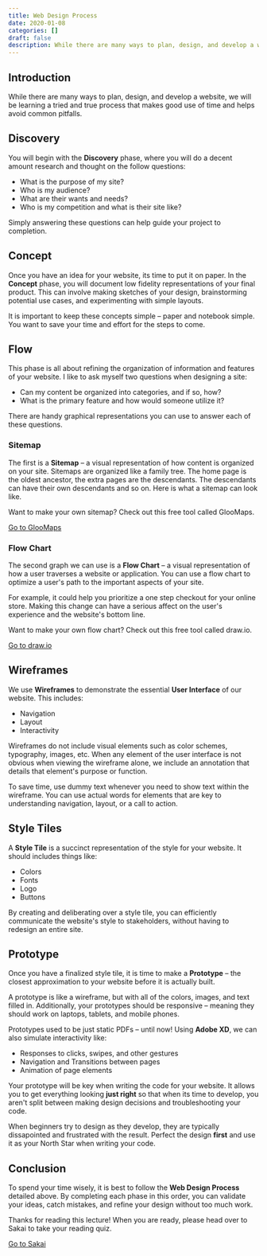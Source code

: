 ```yaml
---
title: Web Design Process
date: 2020-01-08
categories: []
draft: false
description: While there are many ways to plan, design, and develop a website, we will be learning a tried and true process that makes good use of time and helps avoid common pitfalls.
---
```


## Introduction

While there are many ways to plan, design, and develop a website, we will be learning a tried and true process that makes good use of time and helps avoid common pitfalls.

## Discovery

You will begin with the **Discovery** phase, where you will do a decent amount research and thought on the follow questions:

- What is the purpose of my site?
- Who is my audience?
- What are their wants and needs?
- Who is my competition and what is their site like?

Simply answering these questions can help guide your project to completion.

## Concept

Once you have an idea for your website, its time to put it on paper. In the **Concept** phase, you will document low fidelity representations of your final product. This can involve making sketches of your design, brainstorming potential use cases, and experimenting with simple layouts.

It is important to keep these concepts simple – paper and notebook simple. You want to save your time and effort for the steps to come.

## Flow

This phase is all about refining the organization of information and features of your website. I like to ask myself two questions when designing a site:

- Can my content be organized into categories, and if so, how?
- What is the primary feature and how would someone utilize it?

There are handy graphical representations you can use to answer each of these questions.

### Sitemap

The first is a **Sitemap** – a visual representation of how content is organized on your site. Sitemaps are organized like a family tree. The home page is the oldest ancestor, the extra pages are the descendants. The descendants can have their own descendants and so on. Here is what a sitemap can look like.

Want to make your own sitemap? Check out this free tool called GlooMaps.

[Go to GlooMaps](https://www.gloomaps.com/)

### Flow Chart

The second graph we can use is a **Flow Chart** – a visual representation of how a user traverses a website or application. You can use a flow chart to optimize a user's path to the important aspects of your site.

For example, it could help you prioritize a one step checkout for your online store. Making this change can have a serious affect on the user's experience and the website's bottom line.

Want to make your own flow chart? Check out this free tool called draw.io.

[Go to draw.io](https://www.draw.io/)

## Wireframes

We use **Wireframes** to demonstrate the essential **User Interface** of our website. This includes:

- Navigation
- Layout
- Interactivity

Wireframes do not include visual elements such as color schemes, typography, images, etc. When any element of the user interface is not obvious when viewing the wireframe alone, we include an annotation that details that element's purpose or function.

To save time, use dummy text whenever you need to show text within the wireframe. You can use actual words for elements that are key to understanding navigation, layout, or a call to action.

## Style Tiles

A **Style Tile** is a succinct representation of the style for your website. It should includes things like:

- Colors
- Fonts
- Logo
- Buttons

By creating and deliberating over a style tile, you can efficiently communicate the website's style to stakeholders, without having to redesign an entire site.

## Prototype

Once you have a finalized style tile, it is time to make a **Prototype** – the closest approximation to your website before it is actually built.

A prototype is like a wireframe, but with all of the colors, images, and text filled in. Additionally, your prototypes should be responsive – meaning they should work on laptops, tablets, and mobile phones.

Prototypes used to be just static PDFs – until now! Using **Adobe XD**, we can also simulate interactivity like:

- Responses to clicks, swipes, and other gestures
- Navigation and Transitions between pages
- Animation of page elements

Your prototype will be key when writing the code for your website. It allows you to get everything looking **just right** so that when its time to develop, you aren't split between making design decisions and troubleshooting your code.

When beginners try to design as they develop, they are typically dissapointed and frustrated with the result. Perfect the design **first** and use it as your North Star when writing your code.

## Conclusion

To spend your time wisely, it is best to follow the **Web Design Process** detailed above. By completing each phase in this order, you can validate your ideas, catch mistakes, and refine your design without too much work.

Thanks for reading this lecture! When you are ready, please head over to Sakai to take your reading quiz.

[Go to Sakai](https://sakai.unc.edu)
